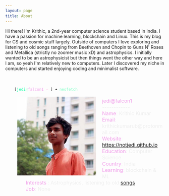 ```yaml
---
layout: page
title: About
---
```


<style>
    .info img {
        float: left;
        margin-right: 1.2rem;
    }
    .info ul{
        padding-top: 0.2rem;
        font-size: 16px;
        list-style-type: none;
    }
    .info label{
        color: #F1A0EA;
    }
    .green {
        color: #05ffa1;
    }
    .light-blue {
        color: #CBFFE6;
    }
    .pink {
        color: #F1A0EA;
    }
    .blue {
        color: #84FFC8;
    }
    .maroon {
        color: #FFCFEA;
    }
    blockquote {
        border: 0px;
        color: #eee;
    }
</style>

Hi there! I'm Krithic, a 2nd-year computer science student based in India. I have a passion for machine learning, blockchain and Linux. This is my blog for CS and cosmic stuff largely.
Outside of computers I love exploring and listening to old songs ranging from Beethoven and Chopin to Guns N' Roses and Metallica (strictly no zoomer music xD) and astrophysics.
I initially wanted to be an astrophysicist but then things went the other way and here I am, so yeah I'm relatively new to computers. Later I discovered my niche in computers and started enjoying coding and minimalist software.
<br>
<br>

<code>
    [<label class='green'>jedi</label><label class='light-blue'>@</label><label class='pink'>falcon1</label> <label class='maroon'>~</label> ] ➜ <label class='blue'>neofetch</label>
</code>

<blockquote>
    <section class='info'>
        <img src="/assets/avatar.png" width=250px>
        <ul class='info' margin=10px>
            <!-- <text class='blue'>jedi</text><text class='maroon'>@</text><text class='pink'>falcon1</text> -->
            <li> <label>jedi@falcon1</label> </li>
            <li> ------------ </li>
            <li> <label>Name</label>: Krithic Kumar </li>
            <li> <label>Email</label>: krithickumarub@protonmail.com </li>
            <li> <label>Website</label>: <a href="https://notjedi.github.io">https://notjedi.github.io</a></li>
            <li> <label>Education</label>: Computer Science </li>
            <li> <label>Country</label>: India </li>
            <li> <label>Learning</label>: blockchain & ML</li>
            <li>
                <label>Interests</label>
                : Astrophysics, listening to old <a href="https://open.spotify.com/playlist/0fhuTOLDHJU3NnhDOJH2eu">songs</a>
            </li>
            <li> <label>Job</label>: None </li>
        </ul>
    </section>
</blockquote>
